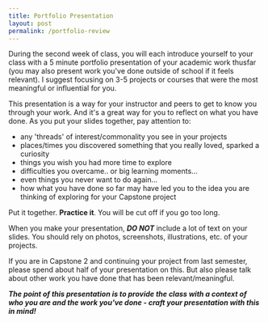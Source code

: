 ```yaml
---
title: Portfolio Presentation
layout: post
permalink: /portfolio-review
---
```


During the second week of class, you will each introduce yourself to your class with a 5 minute portfolio presentation of your academic work thusfar (you may also present work you've done outside of school if it feels relevant). I suggest focusing on 3-5 projects or courses that were the most meaningful or influential for you.

This presentation is a way for your instructor and peers to get to know you through your work. And it's a great way for you to reflect on what you have done. As you put your slides together, pay attention to:

+ any 'threads' of interest/commonality you see in your projects
+ places/times you discovered something that you really loved, sparked a curiosity
+ things you wish you had more time to explore
+ difficulties you overcame.. or big learning moments...
+ even things you never want to do again...
+ how what you have done so far may have led you to the idea you are thinking of exploring for your Capstone project


Put it together. <span class="underlined">**Practice it**</span>. You will be cut off if you go too long. 

When you make your presentation, ***DO NOT*** include a lot of text on your slides. You should rely on photos, screenshots, illustrations, etc. of your projects. 

If you are in Capstone 2 and continuing your project from last semester, please spend about half of your presentation on this. But also please talk about other work you have done that has been relevant/meaningful. 

***The point of this presentation is to provide the class with a <span class="underlined">context</span> of who you are and the work you've done - craft your presentation with this in mind!***
